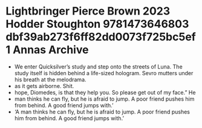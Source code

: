 # Lightbringer  Pierce Brown  2023  Hodder  Stoughton  9781473646803  dbf39ab273f6ff82dd0073f725bc5ef1  Annas Archive
- We enter Quicksilver’s study and step onto the streets of Luna. The study itself is hidden behind a life-sized hologram. Sevro mutters under his breath at the melodrama.
- as it gets airborne. Shit.
- hope, Diomedes, is that they help you. So please get out of my face.” He
- man thinks he can fly, but he is afraid to jump. A poor friend pushes him from behind. A good friend jumps with.’
- ‘A man thinks he can fly, but he is afraid to jump. A poor friend pushes him from behind. A good friend jumps with.’
